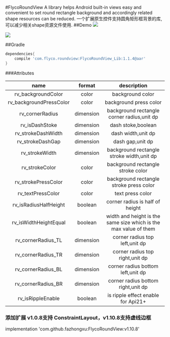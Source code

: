 #FlycoRoundView
A library helps Android built-in views easy and convenient to set round rectangle background and accordingly related shape resources can be reduced.
一个扩展原生控件支持圆角矩形框背景的库,可以减少相关shape资源文件使用.
##Demo
![](https://github.com/H07000223/FlycoRoundView/blob/master/preview.gif)

![](https://github.com/H07000223/FlycoRoundView/blob/master/preview1.jpg)

##Gradle

```groovy
dependencies{
    compile 'com.flyco.roundview:FlycoRoundView_Lib:1.1.4@aar'
}
```

###Attributes

|name|format|description|
|:---:|:---:|:---:|
| rv_backgroundColor | color | background color
| rv_backgroundPressColor | color | background press color
| rv_cornerRadius | dimension | background rectangle corner radius,unit dp
| rv_isDashStoke | dimension | dash stoke,boolean
| rv_strokeDashWidth | dimension | dash width,unit dp
| rv_strokeDashGap | dimension | dash gap,unit dp
| rv_strokeWidth | dimension | background rectangle stroke width,unit dp
| rv_strokeColor | color |background rectangle stroke color
| rv_strokePressColor | color |background rectangle stroke press color
| rv_textPressColor | color |text press color
| rv_isRadiusHalfHeight | boolean | corner radius is half of height
| rv_isWidthHeightEqual | boolean | width and height is the same size which is the max value of them
| rv_cornerRadius_TL | dimension | corner radius top left,unit dp
| rv_cornerRadius_TR | dimension | corner radius top right,unit dp
| rv_cornerRadius_BL | dimension | corner radius bottom left,unit dp
| rv_cornerRadius_BR | dimension | corner radius bottom right,unit dp
| rv_isRippleEnable | boolean | is ripple effect enable for Api21+

### 添加扩展  v1.0.8支持 ConstraintLayout，v1.10.8支持虚线边框

implementation 'com.github.fazhongxu:FlycoRoundView:v1.10.8'

